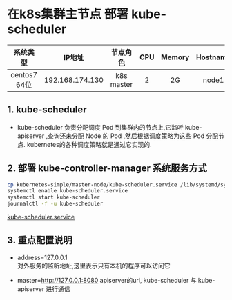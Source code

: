 # 在k8s集群主节点 部署 kube-scheduler

| 系统类型 | IP地址 | 节点角色 | CPU | Memory | Hostname |
| :------: | :--------: | :-------: | :-----: | :---------: | :-----: |
| centos7 64位 | 192.168.174.130 | k8s master |   2    | 2G | node1 |

## 1. kube-scheduler
- kube-scheduler 负责分配调度 Pod 到集群内的节点上,它监听 kube-apiserver ,查询还未分配 Node 的 Pod ,然后根据调度策略为这些 Pod 分配节点. kubernetes的各种调度策略就是通过它实现的.

## 2. 部署 kube-controller-manager 系统服务方式
```bash
cp kubernetes-simple/master-node/kube-scheduler.service /lib/systemd/system/
systemctl enable kube-scheduler.service
systemctl start kube-scheduler
journalctl -f -u kube-scheduler
```
[kube-scheduler.service][1]


## 3. 重点配置说明

- address=127.0.0.1   
对外服务的监听地址,这里表示只有本机的程序可以访问它  
  
- master=http://127.0.0.1:8080 
apiserver的url, kube-scheduler 与 kube-apiserver 进行通信  

[1]: https://github.com/solozyx/k8s-cluster/tree/master/kubernetes-simple/master-node/kube-scheduler.service